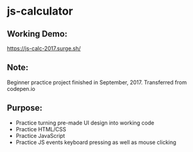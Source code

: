 # js-calculator

## Working Demo:
https://js-calc-2017.surge.sh/

## Note:
Beginner practice project finished in September, 2017. Transferred from codepen.io

## Purpose:
- Practice turning pre-made UI design into working code
- Practice HTML/CSS
- Practice JavaScript
- Practice JS events keyboard pressing as well as mouse clicking
